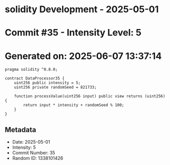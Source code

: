 ﻿# solidity Development - 2025-05-01
# Commit #35 - Intensity Level: 5
# Generated on: 2025-06-07 13:37:14
```solidity
pragma solidity ^0.8.0;

contract DataProcessor35 {
    uint256 public intensity = 5;
    uint256 private randomSeed = 821733;

    function processValue(uint256 input) public view returns (uint256) {
        return input * intensity + randomSeed % 100;
    }
}
```
## Metadata
- Date: 2025-05-01
- Intensity: 5
- Commit Number: 35
- Random ID: 1338101426
